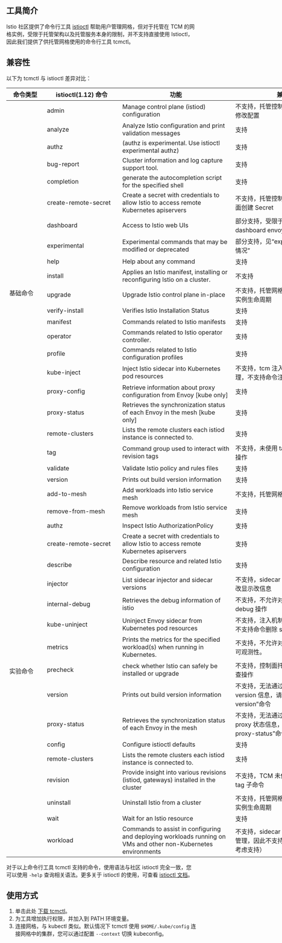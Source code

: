 ## 工具简介
Istio 社区提供了命令行工具 [istioctl](https://istio.io/latest/docs/reference/commands/istioctl/) 帮助用户管理网格，但对于托管在 TCM 的网格实例，受限于托管架构以及托管服务本身的限制，并不支持直接使用 Istioctl，因此我们提供了供托管网格使用的命令行工具 tcmctl。

## 兼容性
以下为 tcmctl 与 istioctl 差异对比：

<table style="undefined;table-layout: fixed; width: 900px">
<colgroup>
<col style="width: 100px">
<col style="width: 200px">
<col style="width: 300px">
</colgroup>
<thead>
  <tr>
    <th>命令类型</th>
    <th>istioctl(1.12) 命令</th>
    <th>功能</th>
    <th>兼容情况</th>
  </tr>
</thead>
<tbody>
  <tr>
    <td rowspan="22">基础命令</td>
    <td>admin</td>
    <td>Manage control plane (istiod) configuration</td>
    <td>不支持，托管控制面不支持用户自定义修改配置</td>
  </tr>
  <tr>
    <td>analyze</td>
    <td>Analyze Istio configuration and print validation messages</td>
    <td>支持</td>
  </tr>
  <tr>
    <td>authz</td>
    <td>(authz is experimental. Use istioctl experimental authz)</td>
    <td>支持</td>
  </tr>
  <tr>
    <td>bug-report</td>
    <td>Cluster information and log capture support tool.</td>
    <td>支持</td>
  </tr>
  <tr>
    <td>completion</td>
    <td>generate the autocompletion script for the specified shell</td>
    <td>支持</td>
  </tr>
  <tr>
    <td>create-remote-secret</td>
    <td>Create a secret with credentials to allow Istio to access remote Kubernetes apiservers</td>
    <td>不支持，托管控制面不允许自行为控制面创建 Secret</td>
  </tr>
  <tr>
    <td>dashboard</td>
    <td>Access to Istio web UIs</td>
    <td>部分支持，受限于控制面托管，仅支持 dashboard envoy 命令</td>
  </tr>
  <tr>
    <td>experimental</td>
    <td>Experimental commands that may be modified or deprecated</td>
    <td>部分支持，见“experimental 命令支持情况”</td>
  </tr>
  <tr>
    <td>help</td>
    <td>Help about any command</td>
    <td>支持</td>
  </tr>
  <tr>
    <td>install</td>
    <td>Applies an Istio manifest, installing or reconfiguring Istio on a cluster.</td>
    <td>不支持</td>
  </tr>
  <tr>
    <td>upgrade</td>
    <td>Upgrade Istio control plane in-place</td>
    <td>不支持，托管网格不支持通过命令管理实例生命周期</td>
  </tr>
  <tr>
    <td>verify-install</td>
    <td>Verifies Istio Installation Status</td>
    <td>支持</td>
  </tr>
  <tr>
    <td>manifest</td>
    <td>Commands related to Istio manifests</td>
    <td>支持</td>
  </tr>
  <tr>
    <td>operator</td>
    <td>Commands related to Istio operator controller.</td>
    <td>支持</td>
  </tr>
  <tr>
    <td>profile</td>
    <td>Commands related to Istio configuration profiles</td>
    <td>支持</td>
  </tr>
  <tr>
    <td>kube-inject</td>
    <td>Inject Istio sidecar into Kubernetes pod resources</td>
    <td>不支持，tcm 注入机制由控制面统一管理，不支持命令注入</td>
  </tr>
  <tr>
    <td>proxy-config</td>
    <td>Retrieve information about proxy configuration from Envoy [kube only]</td>
    <td>支持</td>
  </tr>
  <tr>
    <td>proxy-status</td>
    <td>Retrieves the synchronization status of each Envoy in the mesh [kube only]</td>
    <td>支持</td>
  </tr>
  <tr>
    <td>remote-clusters</td>
    <td>Lists the remote clusters each istiod instance is connected to.</td>
    <td>支持</td>
  </tr>
  <tr>
    <td>tag</td>
    <td>Command group used to interact with revision tags</td>
    <td>不支持，未使用 tag 机制，不支持 tag 操作</td>
  </tr>
  <tr>
    <td>validate</td>
    <td>Validate Istio policy and rules files</td>
    <td>支持</td>
  </tr>
  <tr>
    <td>version</td>
    <td>Prints out build version information</td>
    <td>支持</td>
  </tr>
  <tr>
    <td rowspan="18">实验命令</td>
    <td>add-to-mesh</td>
    <td>Add workloads into Istio service mesh</td>
    <td>不支持，托管网格不允许自行控制</td>
  </tr>
  <tr>
    <td>remove-from-mesh</td>
    <td>Remove workloads from Istio service mesh</td>
    <td>支持</td>
  </tr>
  <tr>
    <td>authz</td>
    <td>Inspect Istio AuthorizationPolicy</td>
    <td>支持</td>
  </tr>
  <tr>
    <td>create-remote-secret</td>
    <td>Create a secret with credentials to allow Istio to access remote Kubernetes apiservers</td>
    <td>支持</td>
  </tr>
  <tr>
    <td>describe</td>
    <td>Describe resource and related Istio configuration</td>
    <td>支持</td>
  </tr>
  <tr>
    <td>injector</td>
    <td>List sidecar injector and sidecar versions</td>
    <td>不支持，sidecar injector 托管，不支持改显示改信息</td>
  </tr>
  <tr>
    <td>internal-debug</td>
    <td>Retrieves the debug information of istio</td>
    <td>不支持，不允许对托管控制面进行 debug 操作</td>
  </tr>
  <tr>
    <td>kube-uninject</td>
    <td>Uninject Envoy sidecar from Kubernetes pod resources</td>
    <td>不支持，注入机制有控制面统一管理，不支持命令删除 sidecar</td>
  </tr>
  <tr>
    <td>metrics</td>
    <td>Prints the metrics for the specified workload(s) when running in Kubernetes.</td>
    <td>不支持，不允许对控制面核心组件自建可观测性。</td>
  </tr>
  <tr>
    <td>precheck</td>
    <td>check whether Istio can safely be installed or upgrade</td>
    <td>不支持，控制面托管，不支持社区的检查操作</td>
  </tr>
  <tr>
    <td>version</td>
    <td>Prints out build version information</td>
    <td>不支持，无法通过 xds-address 来获取 version 信息，请使用“tcmctl version”命令</td>
  </tr>
  <tr>
    <td>proxy-status</td>
    <td>Retrieves the synchronization status of each Envoy in the mesh</td>
    <td>不支持，无法通过 xds-address 来获取 proxy 状态信息，请使用“tcmctl proxy-status”命令</td>
  </tr>
  <tr>
    <td>config</td>
    <td>Configure istioctl defaults</td>
    <td>支持</td>
  </tr>
  <tr>
    <td>remote-clusters</td>
    <td>Lists the remote clusters each istiod instance is connected to.</td>
    <td>支持</td>
  </tr>
  <tr>
    <td>revision</td>
    <td>Provide insight into various revisions (istiod, gateways) installed in the cluster</td>
    <td>不支持，TCM 未使用 tag 机制，不支持 tag 子命令</td>
  </tr>
  <tr>
    <td>uninstall</td>
    <td>Uninstall Istio from a cluster</td>
    <td>不支持，托管网格不允许通过命令管理实例生命周期</td>
  </tr>
  <tr>
    <td>wait</td>
    <td>Wait for an Istio resource</td>
    <td>支持</td>
  </tr>
  <tr>
    <td>workload</td>
    <td>Commands to assist in configuring and deploying workloads running on VMs and other non-Kubernetes environments</td>
    <td>不支持，sidecar 的注入配置由控制面管理，因此不支持修改操作（后续可以考虑支持）</td>
  </tr>
</tbody>
</table>

对于以上命令行工具 tcmctl 支持的命令，使用语法与社区 istioctl 完全一致，您可以使用 `-help` 查询相关语法。更多关于 istioctl 的使用，可查看 [istioctl 文档](https://istio.io/latest/docs/reference/commands/istioctl/)。

## 使用方式
1. 单击此处 [下载 tcmctl](https://mesh-1251707795.cos.ap-guangzhou.myqcloud.com/tcmctl)。
2. 为工具增加执行权限，并加入到 PATH 环境变量。
3. 连接网格，与 kubectl 类似。默认情况下 tcmctl 使用 `$HOME/.kube/config` 连接网格中的集群，您可以通过配置 `--context` 切换 kubeconfig。

